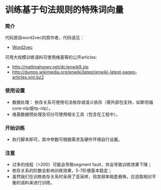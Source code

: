 # 训练基于句法规则的特殊词向量

### 简介
代码源自word2vec的原作者，代码请见：

* [Word2vec](https://code.google.com/archive/p/word2vec/)

可用大规模训练语料可使用维基等的公开articles: 
* http://mattmahoney.net/dc/enwik9.zip 
* http://dumps.wikimedia.org/enwiki/latest/enwiki-latest-pages-articles.xml.bz2

### 使用设置
* 数据处理： 依存关系可使用句法依存或语义依存（需外部包支持，如斯坦福core-nlp或ltp-nlp）。
* 维基数据预处理及切分可使用相关工具（包含在工程中）。
  
### 开始训练
* 执行脚本即可，其中参数可根据需求及硬件环境自行设置。
 
### 注意
* 过多的线程（>200）可能会导致segment fault，并会导致训练效果下降；
* 依存关系的阶数会影响训练效果，5-7阶便基本稳定；
* 虽然我们在训练依存关系时采用了亚采样，但其频率相差悬殊，应选取相对平衡的语料来进行训练。
